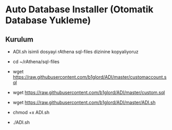 # Auto Database Installer (Otomatik Database Yukleme)

## Kurulum
* ADI.sh isimli dosyayi rAthena sql-files dizinine kopyaliyoruz


* cd ~/rAthena/sql-files
* wget https://raw.githubusercontent.com/b1glord/ADI/master/customaccount.sql
* wget https://raw.githubusercontent.com/b1glord/ADI/master/custom.sql
* wget https://raw.githubusercontent.com/b1glord/ADI/master/ADI.sh
* chmod +x ADI.sh
* ./ADI.sh</p>


